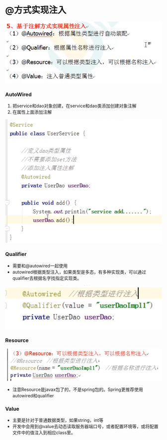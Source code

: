 # @方式实现注入

![](../../.gitbook/assets/image%20%2830%29.png)

### AutoWired

1. 把service和dao对象创建，在service和dao类添加创建对象注解
2. 在属性上面添加注解

![](../../.gitbook/assets/image%20%2836%29.png)

### Qualifier

* 需要和@autowired一起使用
* autowired根据类型注入，如果类型是多态，有多种实现类，可以通过qualifier去根据名字找指定实现类。

![](../../.gitbook/assets/image%20%2835%29.png)

### Resource

![](../../.gitbook/assets/image%20%2826%29.png)

* 注意Resource是javax包了的，不是spring包的。Spring更推荐使用autowired和qualifier

### Value

* 主要是针对于普通数据类型，如果string，int等
* 开发中会用到@value去动态读取服务器端口号，或者配置环境等，或将配置文件中的值注入到相应class里。

